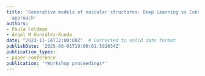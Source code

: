 ```yaml
---
title: 'Generative models of vascular structures: Deep Learning vs Constrained Optimization
  approach'
authors:
- Paula Feldman
- Angel M González-Rueda
date: "2023-11-14T12:00:00Z"  # Corrected to valid date format
publishDate: '2025-08-01T19:00:01.592634Z'
publication_types:
- paper-conference
publication: '*Workshop proceedings*'
---
```


